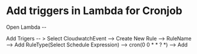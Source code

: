 # Add triggers in Lambda for Cronjob

Open Lambda -- 

Add Trigers -- > Select CloudwatchEvent --> Create New Rule --> RuleName  --> Add RuleType(Select Schedule Expression) --> cron(0 0 * * ? *) --> Add
